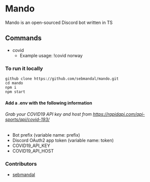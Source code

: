 # Mando

Mando is an open-sourced Discord bot written in TS

## Commands

- covid
  - Example usage: !covid norway

### To run it locally

```
github clone https://github.com/sebmandal/mando.git
cd mando
npm i
npm start
```

#### Add a .env with the following information
###### Grab your COVID19 API key and host from https://rapidapi.com/api-sports/api/covid-193/

- Bot prefix (variable name: prefix)
- Discord OAuth2 app token (variable name: token)
- COVID19_API_KEY
- COVID19_API_HOST

### Contributors

- [sebmandal](https://github.com/sebmandal)

